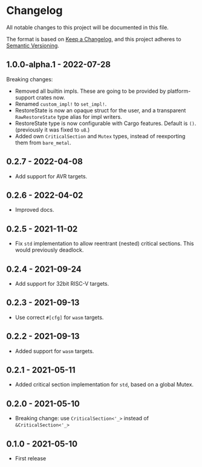 # Changelog

All notable changes to this project will be documented in this file.

The format is based on [Keep a Changelog](https://keepachangelog.com/en/1.0.0/),
and this project adheres to [Semantic Versioning](https://semver.org/spec/v2.0.0.html).

## 1.0.0-alpha.1 - 2022-07-28

Breaking changes:

- Removed all builtin impls. These are going to be provided by platform-support crates now.
- Renamed `custom_impl!` to `set_impl!`.
- RestoreState is now an opaque struct for the user, and a transparent `RawRestoreState` type alias for impl writers.
- RestoreState type is now configurable with Cargo features. Default is `()`. (previously it was fixed to `u8`.)
- Added own `CriticalSection` and `Mutex` types, instead of reexporting them from `bare_metal`.

## 0.2.7 - 2022-04-08

- Add support for AVR targets.

## 0.2.6 - 2022-04-02

- Improved docs.

## 0.2.5 - 2021-11-02

- Fix `std` implementation to allow reentrant (nested) critical sections. This would previously deadlock.

## 0.2.4 - 2021-09-24

- Add support for 32bit RISC-V targets.

## 0.2.3 - 2021-09-13

- Use correct `#[cfg]` for `wasm` targets.

## 0.2.2 - 2021-09-13

- Added support for `wasm` targets.

## 0.2.1 - 2021-05-11

- Added critical section implementation for `std`, based on a global Mutex.

## 0.2.0 - 2021-05-10

- Breaking change: use `CriticalSection<'_>` instead of `&CriticalSection<'_>`

## 0.1.0 - 2021-05-10

- First release
